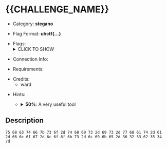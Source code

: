 # {{CHALLENGE_NAME}}

<!-- crypto, forensics, osint, reversing, stegano, websec, misc -->
* Category: **stegano**

<!-- * "uhctf{...}": must match regex "uhctf{([a-z0-9]+-)*[0-9a-f]{6}}" -->
<!-- * "free-form": anything goes, mention in description what to look for -->
* Flag Format: **uhctf{...}**

<!-- {{FLAG_TYPE}} can be "static" or "regex" -->
* Flags: <details><summary>CLICK TO SHOW</summary><ul><ul>
<li>static: <code>uhctf{so-this-is-what-a-flag-looks-like-623b54}</code></li>
</ul></ul></details>

<!-- If you can give a single link, hostname, or one-line connection
instructions, use this built-in feature. If things are more complicated, leave
this empty and explain everything in the description instead. -->
* Connection Info:

<!-- Use the challenge's display names, not the folder names -->
* Requirements:

<!-- Only enter people's first name in lowercase, it will be changed later -->
* Credits:
    * ward

<!-- {{HINT_COST}} is a percentage of the challenge's total value -->
<!-- {{HINT_DESCRIPTION}} explains what exactly the hint will help with -->
* Hints: <ul><ul>
<li><details>
    <summary><strong>50%</strong>: A very useful tool</summary>
    <a href="https://gchq.github.io/CyberChef">CyberChef</a> is an excellent
    tool for converting between many different types of data. CyberChef can
    often guess which conversions would make the most sense; simply paste your
    data in the input field, and click the magic wand above the output field
    if it appears. If not, you can easily play with the different conversion options yourself.
</details></li>
</ul></ul>

## Description
<!-- HTML can be used here if needed -->
`75 68 63 74 66 7b 73 6f 2d 74 68 69 73 2d 69 73 2d 77 68 61 74 2d 61 2d 66 6c 61 67 2d 6c 6f 6f 6b 73 2d 6c 69 6b 65 2d 36 32 33 62 35 34 7d`